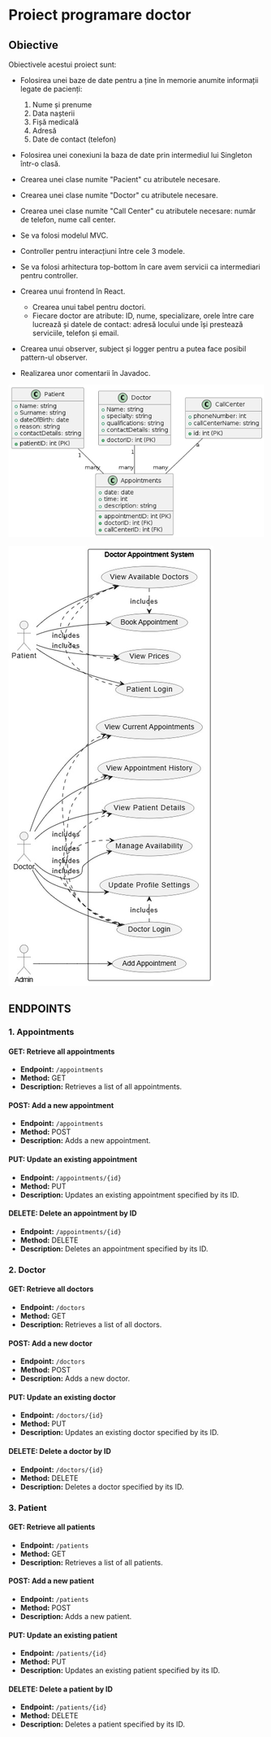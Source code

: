 # Proiect programare doctor

## Obiective

Obiectivele acestui proiect sunt:

- Folosirea unei baze de date pentru a ține în memorie anumite informații legate de pacienți:
  1. Nume și prenume
  2. Data nașterii
  3. Fișă medicală
  4. Adresă
  5. Date de contact (telefon)

- Folosirea unei conexiuni la baza de date prin intermediul lui Singleton într-o clasă.
- Crearea unei clase numite "Pacient" cu atributele necesare.
- Crearea unei clase numite "Doctor" cu atributele necesare.
- Crearea unei clase numite "Call Center" cu atributele necesare: număr de telefon, nume call center.
- Se va folosi modelul MVC.
- Controller pentru interacțiuni între cele 3 modele.
- Se va folosi arhitectura top-bottom în care avem servicii ca intermediari pentru controller.
- Crearea unui frontend în React.
  - Crearea unui tabel pentru doctori.
  - Fiecare doctor are atribute: ID, nume, specializare, orele între care lucrează și datele de contact: adresă locului unde își prestează serviciile, telefon și email.

- Crearea unui observer, subject și logger pentru a putea face posibil pattern-ul observer.
- Realizarea unor comentarii în Javadoc.

![doctor appointment scheme](doctorapp2.png)

![use case diagram](DoctorUseCase.jpg)

## ENDPOINTS

### 1. Appointments

#### GET: Retrieve all appointments
- **Endpoint:** `/appointments`
- **Method:** GET
- **Description:** Retrieves a list of all appointments.

#### POST: Add a new appointment
- **Endpoint:** `/appointments`
- **Method:** POST
- **Description:** Adds a new appointment.

#### PUT: Update an existing appointment
- **Endpoint:** `/appointments/{id}`
- **Method:** PUT
- **Description:** Updates an existing appointment specified by its ID.

#### DELETE: Delete an appointment by ID
- **Endpoint:** `/appointments/{id}`
- **Method:** DELETE
- **Description:** Deletes an appointment specified by its ID.

### 2. Doctor

#### GET: Retrieve all doctors
- **Endpoint:** `/doctors`
- **Method:** GET
- **Description:** Retrieves a list of all doctors.

#### POST: Add a new doctor
- **Endpoint:** `/doctors`
- **Method:** POST
- **Description:** Adds a new doctor.

#### PUT: Update an existing doctor
- **Endpoint:** `/doctors/{id}`
- **Method:** PUT
- **Description:** Updates an existing doctor specified by its ID.

#### DELETE: Delete a doctor by ID
- **Endpoint:** `/doctors/{id}`
- **Method:** DELETE
- **Description:** Deletes a doctor specified by its ID.

### 3. Patient

#### GET: Retrieve all patients
- **Endpoint:** `/patients`
- **Method:** GET
- **Description:** Retrieves a list of all patients.

#### POST: Add a new patient
- **Endpoint:** `/patients`
- **Method:** POST
- **Description:** Adds a new patient.

#### PUT: Update an existing patient
- **Endpoint:** `/patients/{id}`
- **Method:** PUT
- **Description:** Updates an existing patient specified by its ID.

#### DELETE: Delete a patient by ID
- **Endpoint:** `/patients/{id}`
- **Method:** DELETE
- **Description:** Deletes a patient specified by its ID.

